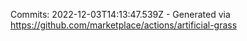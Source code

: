Commits: 2022-12-03T14:13:47.539Z - Generated via https://github.com/marketplace/actions/artificial-grass
<br>
